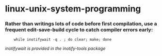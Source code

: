 # linux-unix-system-programming

### Rather than writings lots of code before first compilation, use a frequent **edit-save-build** cycle to catch compiler errors early:

```shell
    while inotifywait -q . ; do clear; make; done
```

*inotifywait is provided in the inotify-tools package*
